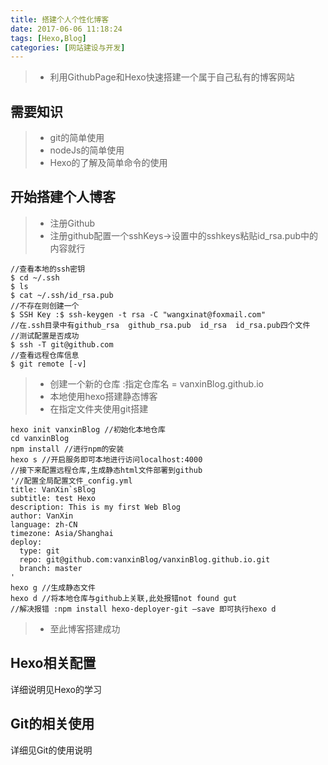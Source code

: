 ```yaml
---
title: 搭建个人个性化博客
date: 2017-06-06 11:18:24
tags: [Hexo,Blog]
categories: [网站建设与开发]
---
```


>- 利用GithubPage和Hexo快速搭建一个属于自己私有的博客网站
<!-- more -->

## 需要知识
>- git的简单使用
>- nodeJs的简单使用
>- Hexo的了解及简单命令的使用

## 开始搭建个人博客
>- 注册Github
>  - 注册github配置一个sshKeys->设置中的sshkeys粘贴id_rsa.pub中的内容就行
```
//查看本地的ssh密钥
$ cd ~/.ssh
$ ls
$ cat ~/.ssh/id_rsa.pub
//不存在则创建一个
$ SSH Key :$ ssh-keygen -t rsa -C "wangxinat@foxmail.com"
//在.ssh目录中有github_rsa  github_rsa.pub  id_rsa  id_rsa.pub四个文件
//测试配置是否成功
$ ssh -T git@github.com
//查看远程仓库信息
$ git remote [-v]
```
>  - 创建一个新的仓库 :指定仓库名 = vanxinBlog.github.io
> - 本地使用hexo搭建静态博客
>  - 在指定文件夹使用git搭建
```
hexo init vanxinBlog //初始化本地仓库
cd vanxinBlog
npm install //进行npm的安装
hexo s //开启服务即可本地进行访问localhost:4000
//接下来配置远程仓库,生成静态html文件部署到github
'//配置全局配置文件_config.yml
title: VanXin`sBlog
subtitle: test Hexo
description: This is my first Web Blog
author: VanXin
language: zh-CN
timezone: Asia/Shanghai
deploy:
  type: git
  repo: git@github.com:vanxinBlog/vanxinBlog.github.io.git
  branch: master
'
hexo g //生成静态文件
hexo d //将本地仓库与github上关联,此处报错not found gut
//解决报错 :npm install hexo-deployer-git –save 即可执行hexo d
```
> - 至此博客搭建成功

## Hexo相关配置
详细说明见Hexo的学习
## Git的相关使用
详细见Git的使用说明
